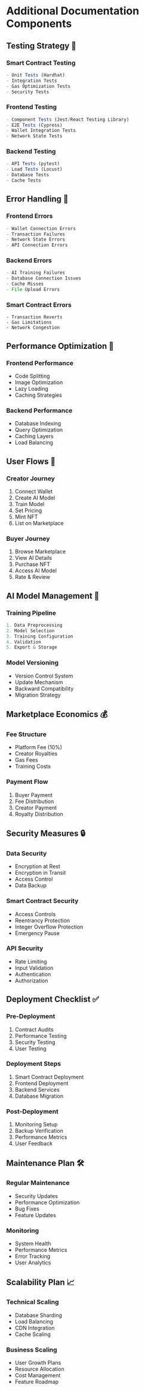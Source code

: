 # Additional Documentation Components

## Testing Strategy 🧪

### Smart Contract Testing
```typescript
- Unit Tests (Hardhat)
- Integration Tests
- Gas Optimization Tests
- Security Tests
```

### Frontend Testing
```typescript
- Component Tests (Jest/React Testing Library)
- E2E Tests (Cypress)
- Wallet Integration Tests
- Network State Tests
```

### Backend Testing
```typescript
- API Tests (pytest)
- Load Tests (Locust)
- Database Tests
- Cache Tests
```

## Error Handling 🚨

### Frontend Errors
```typescript
- Wallet Connection Errors
- Transaction Failures
- Network State Errors
- API Connection Errors
```

### Backend Errors
```typescript
- AI Training Failures
- Database Connection Issues
- Cache Misses
- File Upload Errors
```

### Smart Contract Errors
```solidity
- Transaction Reverts
- Gas Limitations
- Network Congestion
```

## Performance Optimization 🚀

### Frontend Performance
- Code Splitting
- Image Optimization
- Lazy Loading
- Caching Strategies

### Backend Performance
- Database Indexing
- Query Optimization
- Caching Layers
- Load Balancing

## User Flows 👥

### Creator Journey
1. Connect Wallet
2. Create AI Model
3. Train Model
4. Set Pricing
5. Mint NFT
6. List on Marketplace

### Buyer Journey
1. Browse Marketplace
2. View AI Details
3. Purchase NFT
4. Access AI Model
5. Rate & Review

## AI Model Management 🤖

### Training Pipeline
```python
1. Data Preprocessing
2. Model Selection
3. Training Configuration
4. Validation
5. Export & Storage
```

### Model Versioning
- Version Control System
- Update Mechanism
- Backward Compatibility
- Migration Strategy

## Marketplace Economics 💰

### Fee Structure
- Platform Fee (10%)
- Creator Royalties
- Gas Fees
- Training Costs

### Payment Flow
1. Buyer Payment
2. Fee Distribution
3. Creator Payment
4. Royalty Distribution

## Security Measures 🔒

### Data Security
- Encryption at Rest
- Encryption in Transit
- Access Control
- Data Backup

### Smart Contract Security
- Access Controls
- Reentrancy Protection
- Integer Overflow Protection
- Emergency Pause

### API Security
- Rate Limiting
- Input Validation
- Authentication
- Authorization

## Deployment Checklist ✅

### Pre-Deployment
1. Contract Audits
2. Performance Testing
3. Security Testing
4. User Testing

### Deployment Steps
1. Smart Contract Deployment
2. Frontend Deployment
3. Backend Services
4. Database Migration

### Post-Deployment
1. Monitoring Setup
2. Backup Verification
3. Performance Metrics
4. User Feedback

## Maintenance Plan 🛠️

### Regular Maintenance
- Security Updates
- Performance Optimization
- Bug Fixes
- Feature Updates

### Monitoring
- System Health
- Performance Metrics
- Error Tracking
- User Analytics

## Scalability Plan 📈

### Technical Scaling
- Database Sharding
- Load Balancing
- CDN Integration
- Cache Scaling

### Business Scaling
- User Growth Plans
- Resource Allocation
- Cost Management
- Feature Roadmap